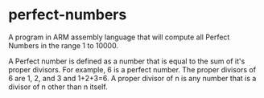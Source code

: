 # perfect-numbers
A program in ARM assembly language that will compute all Perfect Numbers in the range 1 to 10000. 

A Perfect number is defined as a number that is equal to the sum of it's proper divisors. For example, 6 is a perfect number. The proper divisors of 6 are 1, 2, and 3 and 1+2+3=6. A proper divisor of n is any number that is a divisor of n other than n itself.
